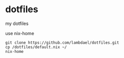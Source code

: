 # dotfiles
my dotfiles

use nix-home

    git clone https://github.com/lambdael/dotfiles.git
    cp /dotfiles/default.nix ~/
    nix-home


